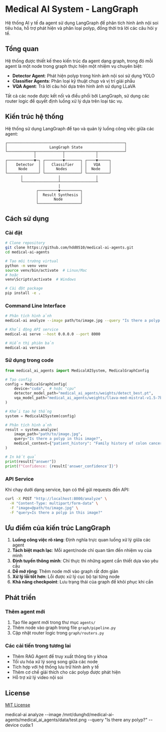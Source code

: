 # Medical AI System - LangGraph

Hệ thống AI y tế đa agent sử dụng LangGraph để phân tích hình ảnh nội soi tiêu hóa, hỗ trợ phát hiện và phân loại polyp, đồng thời trả lời các câu hỏi y tế.

## Tổng quan

Hệ thống được thiết kế theo kiến trúc đa agent dạng graph, trong đó mỗi agent là một node trong graph thực hiện một nhiệm vụ chuyên biệt:

- **Detector Agent**: Phát hiện polyp trong hình ảnh nội soi sử dụng YOLO
- **Classifier Agents**: Phân loại kỹ thuật chụp và vị trí giải phẫu
- **VQA Agent**: Trả lời câu hỏi dựa trên hình ảnh sử dụng LLaVA

Tất cả các node được kết nối và điều phối bởi LangGraph, sử dụng các router logic để quyết định luồng xử lý dựa trên loại tác vụ.

## Kiến trúc hệ thống

Hệ thống sử dụng LangGraph để tạo và quản lý luồng công việc giữa các agent:

```
┌─────────────────────────────────────────────────────┐
│                   LangGraph State                   │
└────────────┬────────────┬──────────────┬────────────┘
             │            │              │            
┌────────────▼─┐ ┌────────▼───────┐ ┌────▼─────┐ 
│    Detector  │ │   Classifier   │ │   VQA    │ 
│     Node     │ │     Nodes      │ │  Node    │
└──────────────┘ └────────────────┘ └──────────┘ 
       │                │                │            
       └────────────────┴────────────────┴
                        │
              ┌─────────▼─────────┐
              │  Result Synthesis │
              │       Node        │
              └───────────────────┘
```

## Cách sử dụng

### Cài đặt

```bash
# Clone repository
git clone https://github.com/hdd0510/medical-ai-agents.git
cd medical-ai-agents

# Tạo môi trường virtual
python -m venv venv
source venv/bin/activate  # Linux/Mac
# hoặc
venv\Scripts\activate  # Windows

# Cài đặt package
pip install -e .
```

### Command Line Interface

```bash
# Phân tích hình ảnh
medical-ai analyze --image path/to/image.jpg --query "Is there a polyp in this image?"

# Khởi động API service
medical-ai serve --host 0.0.0.0 --port 8000

# Hiển thị phiên bản
medical-ai version
```

### Sử dụng trong code

```python
from medical_ai_agents import MedicalAISystem, MedicalGraphConfig

# Tạo config
config = MedicalGraphConfig(
    device="cuda",  # hoặc "cpu"
    detector_model_path="medical_ai_agents/weights/detect_best.pt",
    vqa_model_path="medical_ai_agents/weights/llava-med-mistral-v1.5-7b"
)

# Khởi tạo hệ thống
system = MedicalAISystem(config)

# Phân tích hình ảnh
result = system.analyze(
    image_path="path/to/image.jpg",
    query="Is there a polyp in this image?",
    medical_context={"patient_history": "Family history of colon cancer"}
)

# In kết quả
print(result["answer"])
print(f"Confidence: {result['answer_confidence']}")
```

### API Service

Khi chạy dưới dạng service, bạn có thể gửi requests đến API:

```bash
curl -X POST "http://localhost:8000/analyze" \
  -H "Content-Type: multipart/form-data" \
  -F "image=@path/to/image.jpg" \
  -F "query=Is there a polyp in this image?"
```

## Ưu điểm của kiến trúc LangGraph

1. **Luồng công việc rõ ràng**: Định nghĩa trực quan luồng xử lý giữa các agent
2. **Tách biệt mạch lạc**: Mỗi agent/node chỉ quan tâm đến nhiệm vụ của mình
3. **Định tuyến thông minh**: Chỉ thực thi những agent cần thiết dựa vào yêu cầu
4. **Dễ mở rộng**: Thêm node mới vào graph rất đơn giản
5. **Xử lý lỗi tốt hơn**: Lỗi được xử lý cục bộ tại từng node
6. **Khả năng checkpoint**: Lưu trạng thái của graph để khôi phục khi cần

## Phát triển

### Thêm agent mới

1. Tạo file agent mới trong thư mục `agents/`
2. Thêm node vào graph trong file `graph/pipeline.py`
3. Cập nhật router logic trong `graph/routers.py`

### Các cải tiến trong tương lai

- Thêm RAG Agent để truy xuất thông tin y khoa
- Tối ưu hóa xử lý song song giữa các node
- Tích hợp với hệ thống lưu trữ hình ảnh y tế
- Thêm cơ chế giải thích cho các polyp được phát hiện
- Hỗ trợ xử lý video nội soi

## License

[MIT License](LICENSE)

medical-ai analyze --image /mnt/dunghd/medical-ai-agents/medical_ai_agents/data/test.png --query "Is there any polyp?" --device cuda:1